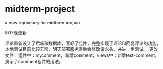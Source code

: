 # midterm-project
a new repository for midterm project

8/17晚更新

评论重新设计了后端和数据库，写好了组件，完整实现了评论和回复评论的功能，本地测试目前比较正常，明天部署服务器后会修改请求头，并进一步测试。
更改文件：组件中：mycomment，新增comment，views中：新增test-comment，演示了comment组件的用法。
